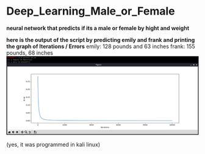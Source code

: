 # Deep_Learning_Male_or_Female
**neural network that predicts if its a male or female by hight and weight**

**here is the output of the script by predicting emily and frank and printing the graph of Iterations / Errors**
emily: 128 pounds and 63 inches
frank: 155 pounds, 68 inches
![alt text](https://raw.githubusercontent.com/SniperX-D/Deep_Learning_Male_or_Female/main/Capture.PNG)

(yes, it was programmed in kali linux)
